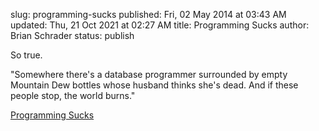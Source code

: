 slug: programming-sucks
published: Fri, 02 May 2014 at 03:43 AM
updated: Thu, 21 Oct 2021 at 02:27 AM
title: Programming Sucks 
author: Brian Schrader
status: publish

So true.

<div class="link">"Somewhere there's a database programmer surrounded by empty Mountain Dew bottles whose husband thinks she's dead. And if these people stop, the world burns."</div>

[Programming Sucks](http://stilldrinking.org/programming-sucks)